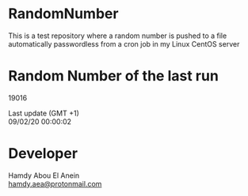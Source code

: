 # RandomNumber    
This is a test repository where a random number is pushed to a file automatically passwordless from a cron job in my Linux CentOS server    
# Random Number of the last run   
19016
      
Last update (GMT +1)    
09/02/20 00:00:02
# Developer    
Hamdy Abou El Anein   
hamdy.aea@protonmail.com
